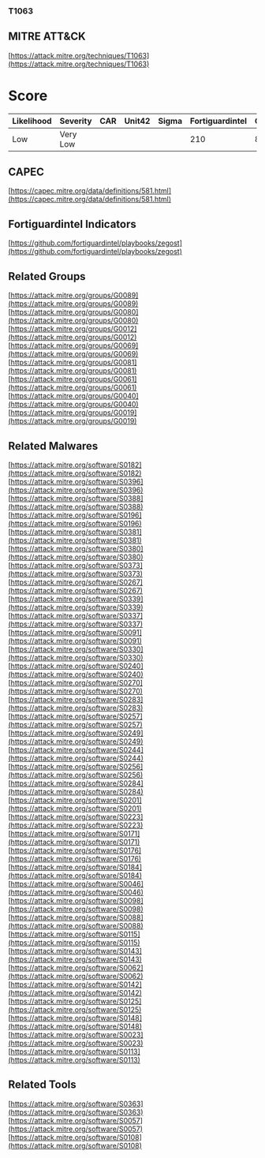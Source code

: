 
### T1063
## MITRE ATT&CK
[https://attack.mitre.org/techniques/T1063](https://attack.mitre.org/techniques/T1063)

# Score

| Likelihood | Severity | CAR | Unit42 | Sigma | Fortiguardintel | Groups | Malwares | Tools |
| ---------- | -------- | --- | ------ | ----- | --------------- | ---  | --- | --- |
| Low | Very Low |   |   |   | 210 | 8 | 36 | 3 |



## CAPEC

[https://capec.mitre.org/data/definitions/581.html](https://capec.mitre.org/data/definitions/581.html)
[]()


## Fortiguardintel Indicators

[https://github.com/fortiguardintel/playbooks/zegost](https://github.com/fortiguardintel/playbooks/zegost)
[]()


## Related Groups

[https://attack.mitre.org/groups/G0089](https://attack.mitre.org/groups/G0089)
[https://attack.mitre.org/groups/G0080](https://attack.mitre.org/groups/G0080)
[https://attack.mitre.org/groups/G0012](https://attack.mitre.org/groups/G0012)
[https://attack.mitre.org/groups/G0069](https://attack.mitre.org/groups/G0069)
[https://attack.mitre.org/groups/G0081](https://attack.mitre.org/groups/G0081)
[https://attack.mitre.org/groups/G0061](https://attack.mitre.org/groups/G0061)
[https://attack.mitre.org/groups/G0040](https://attack.mitre.org/groups/G0040)
[https://attack.mitre.org/groups/G0019](https://attack.mitre.org/groups/G0019)
[]()


## Related Malwares

[https://attack.mitre.org/software/S0182](https://attack.mitre.org/software/S0182)
[https://attack.mitre.org/software/S0396](https://attack.mitre.org/software/S0396)
[https://attack.mitre.org/software/S0388](https://attack.mitre.org/software/S0388)
[https://attack.mitre.org/software/S0196](https://attack.mitre.org/software/S0196)
[https://attack.mitre.org/software/S0381](https://attack.mitre.org/software/S0381)
[https://attack.mitre.org/software/S0380](https://attack.mitre.org/software/S0380)
[https://attack.mitre.org/software/S0373](https://attack.mitre.org/software/S0373)
[https://attack.mitre.org/software/S0267](https://attack.mitre.org/software/S0267)
[https://attack.mitre.org/software/S0339](https://attack.mitre.org/software/S0339)
[https://attack.mitre.org/software/S0337](https://attack.mitre.org/software/S0337)
[https://attack.mitre.org/software/S0091](https://attack.mitre.org/software/S0091)
[https://attack.mitre.org/software/S0330](https://attack.mitre.org/software/S0330)
[https://attack.mitre.org/software/S0240](https://attack.mitre.org/software/S0240)
[https://attack.mitre.org/software/S0270](https://attack.mitre.org/software/S0270)
[https://attack.mitre.org/software/S0283](https://attack.mitre.org/software/S0283)
[https://attack.mitre.org/software/S0257](https://attack.mitre.org/software/S0257)
[https://attack.mitre.org/software/S0249](https://attack.mitre.org/software/S0249)
[https://attack.mitre.org/software/S0244](https://attack.mitre.org/software/S0244)
[https://attack.mitre.org/software/S0256](https://attack.mitre.org/software/S0256)
[https://attack.mitre.org/software/S0284](https://attack.mitre.org/software/S0284)
[https://attack.mitre.org/software/S0201](https://attack.mitre.org/software/S0201)
[https://attack.mitre.org/software/S0223](https://attack.mitre.org/software/S0223)
[https://attack.mitre.org/software/S0171](https://attack.mitre.org/software/S0171)
[https://attack.mitre.org/software/S0176](https://attack.mitre.org/software/S0176)
[https://attack.mitre.org/software/S0184](https://attack.mitre.org/software/S0184)
[https://attack.mitre.org/software/S0046](https://attack.mitre.org/software/S0046)
[https://attack.mitre.org/software/S0098](https://attack.mitre.org/software/S0098)
[https://attack.mitre.org/software/S0088](https://attack.mitre.org/software/S0088)
[https://attack.mitre.org/software/S0115](https://attack.mitre.org/software/S0115)
[https://attack.mitre.org/software/S0143](https://attack.mitre.org/software/S0143)
[https://attack.mitre.org/software/S0062](https://attack.mitre.org/software/S0062)
[https://attack.mitre.org/software/S0142](https://attack.mitre.org/software/S0142)
[https://attack.mitre.org/software/S0125](https://attack.mitre.org/software/S0125)
[https://attack.mitre.org/software/S0148](https://attack.mitre.org/software/S0148)
[https://attack.mitre.org/software/S0023](https://attack.mitre.org/software/S0023)
[https://attack.mitre.org/software/S0113](https://attack.mitre.org/software/S0113)
[]()


## Related Tools

[https://attack.mitre.org/software/S0363](https://attack.mitre.org/software/S0363)
[https://attack.mitre.org/software/S0057](https://attack.mitre.org/software/S0057)
[https://attack.mitre.org/software/S0108](https://attack.mitre.org/software/S0108)
[]()
